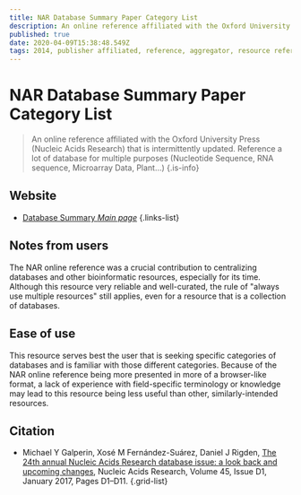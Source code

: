 ```yaml
---
title: NAR Database Summary Paper Category List
description: An online reference affiliated with the Oxford University Press (Nucleic Acids Research) that is intermittently updated. 
published: true
date: 2020-04-09T15:38:48.549Z
tags: 2014, publisher affiliated, reference, aggregator, resource reference
---
```


# NAR Database Summary Paper Category List

> An online reference affiliated with the Oxford University Press (Nucleic Acids Research) that is intermittently updated. Reference a lot of database for multiple purposes (Nucleotide Sequence, RNA sequence, Microarray Data, Plant...)
{.is-info}

## Website

- [Database Summary *Main page*](http://www.oxfordjournals.org/our_journals/nar/database/c/)
{.links-list}

## Notes from users
The NAR online reference was a crucial contribution to centralizing databases and other bioinformatic resources, especially for its time. Although this resource very reliable and well-curated, the rule of "always use multiple resources" still applies, even for a resource that is a collection of databases.



## Ease of use
This resource serves best the user that is seeking specific categories of databases and is familiar with those different categories. Because of the NAR online reference being more presented in more of a browser-like format, a lack of experience with field-specific terminology or knowledge may lead to this resource being less useful than other, similarly-intended resources.



## Citation

- Michael Y Galperin, Xosé M Fernández-Suárez, Daniel J Rigden, [The 24th annual Nucleic Acids Research database issue: a look back and upcoming changes](https://doi.org/10.1093/nar/gkw1188), Nucleic Acids Research, Volume 45, Issue D1, January 2017, Pages D1–D11.
{.grid-list}



